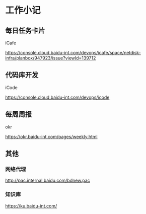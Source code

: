 # 工作小记
## 每日任务卡片
iCafe

https://console.cloud.baidu-int.com/devops/icafe/space/netdisk-infra/planbox/947923/issue?viewId=139712

## 代码库开发
iCode

https://console.cloud.baidu-int.com/devops/icode

## 每周周报
okr

https://okr.baidu-int.com/pages/weekly.html

## 其他
### 网络代理
http://pac.internal.baidu.com/bdnew.pac

### 知识库
https://ku.baidu-int.com/